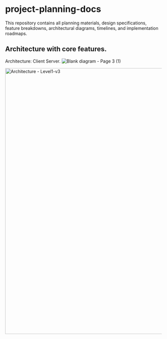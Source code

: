 # project-planning-docs
This repository contains all planning materials, design specifications, feature breakdowns, architectural diagrams, timelines, and implementation roadmaps.

## Architecture with core features.
Architecture: Client Server.
![Blank diagram - Page 3 (1)](https://github.com/user-attachments/assets/a8d210c2-6b37-470f-842d-253d6aac0227)

<img width="1389" height="856" alt="Architecture - Level1-v3" src="https://github.com/user-attachments/assets/ea2ea9c0-c06b-4968-9588-bb12b3b2e042" />
